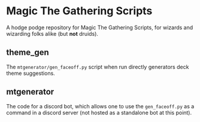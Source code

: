 # Magic The Gathering Scripts

A hodge podge repository for Magic The Gathering Scripts, for wizards and wizarding folks alike (but **not** druids).

## theme_gen

The `mtgenerator/gen_faceoff.py` script when run directly generators deck theme suggestions.

## mtgenerator

The code for a discord bot, which allows one to use the `gen_faceoff.py` as a command in a discord server (not hosted as a standalone bot at this point).
